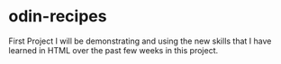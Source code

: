 # odin-recipes
First Project
I will be demonstrating and using the new skills that I have learned in HTML over the past few weeks in this project.